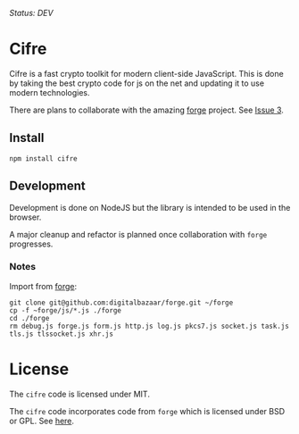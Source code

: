 *Status: DEV*

Cifre
=====

Cifre is a fast crypto toolkit for modern client-side JavaScript. This is done by taking the best crypto code for js on the net and updating it to use modern technologies.

There are plans to collaborate with the amazing [forge](https://github.com/digitalbazaar/forge) project. See [Issue 3](https://github.com/openpeer/cifre/issues/3).


Install
-------

	npm install cifre


Development
-----------

Development is done on NodeJS but the library is intended to be used in the browser.

A major cleanup and refactor is planned once collaboration with `forge` progresses.

### Notes

Import from [forge](https://github.com/digitalbazaar/forge):

	git clone git@github.com:digitalbazaar/forge.git ~/forge
	cp -f ~forge/js/*.js ./forge
	cd ./forge
	rm debug.js forge.js form.js http.js log.js pkcs7.js socket.js task.js tls.js tlssocket.js xhr.js 


License
=======

The `cifre` code is licensed under MIT.

The `cifre` code incorporates code from `forge` which is licensed under BSD or GPL. See [here](https://github.com/digitalbazaar/forge/blob/master/LICENSE).
